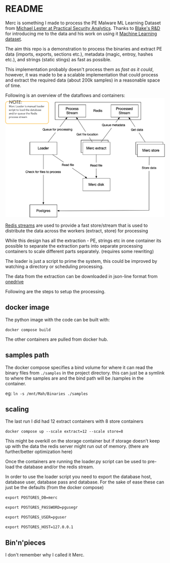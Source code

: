 # README

Merc is something I made to process the PE Malware ML Learning Dataset from [Michael Lester at Practical Security Analytics](https://practicalsecurityanalytics.com/pe-malware-machine-learning-dataset/). Thanks to [Blake's R&D](https://bmcder.com/) for introducing me to the data and his work on using it [Machine Learning dataset](https://bmcder.com/blog/how-would-you-analyse-200000-executables). 

The aim this repo is a demonstration to process the binaries and extract PE data (imports, exports, sections etc.), metadata (magic, entroy, hashes etc.), and strings (static stings) as fast as possible.  

This implementation probably doesn't process them as *fast 
as it could*, however, it was made to be a scalable  implementation that could process and extract the required data (about 200k samples) in a reasonable space of time.

Following is an overview of the dataflows and containers:
![overview](design/Overview.png)

[Redis streams](https://redis.io/docs/manual/data-types/streams/) are used to provide a fast store/stream that is used to distribute the data across the workers (extract, store) for processing  

While this design has all the extraction - PE, strings etc in one container its possible to separate the extraction parts  into separate processing containers to scale different parts separately. (requires some rewriting)

The loader is just a script to prime the system, this could be improved by watching a directory or scheduling processing.

The data from the extraction can be downloaded in json-line format from [onedrive](https://1drv.ms/u/s!As2eL12UjNUQiVjq5zgB2-Z4Z10f)

Following are the steps to setup the processing.

## docker image

The python image with the code can be built  with:

 `docker compose build`

The other containers are pulled from docker hub. 

## samples path

The docker compose specifies a bind volume for where it can read the binary files from `./samples` in the project directory. this can just be a symlink to where the samples are and the bind path will be /samples in the container.

eg: `ln -s /mnt/Mah/Binaries ./samples`

## scaling

The last run I did had 12 extract containers with 8 store containers

`docker compose up --scale extract=12 --scale store=8`

This might be overkill on the storage container but if storage doesn't keep up with the data the redis server might run out of memory. (there are further/better optimization here) 

Once the containers are running the loader.py script can be used to pre-load the database and/or the redis stream.

In order to use the loader script you need to export the database host, database user, database pass and database. For the sake of ease these can just be the defaults (from the docker compose)

`export POSTGRES_DB=merc`

`export POSTGRES_PASSWORD=pgusegr`

`export POSTGRES_USER=pguser`

`export POSTGRES_HOST=127.0.0.1`

## Bin'n'pieces

I don't remember why I called it Merc. 
